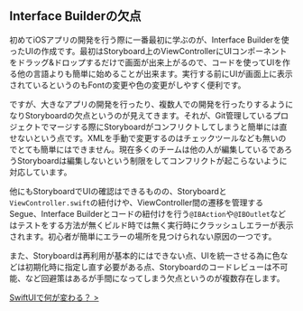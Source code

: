 ## Interface Builderの欠点

初めてiOSアプリの開発を行う際に一番最初に学ぶのが、Interface Builderを使ったUIの作成です。最初はStoryboard上のViewControllerにUIコンポーネントをドラッグ&ドロップするだけで画面が出来上がるので、コードを使ってUIを作る他の言語よりも簡単に始めることが出来ます。実行する前にUIが画面上に表示されているというのもFontの変更や色の変更がしやすく便利です。

ですが、大きなアプリの開発を行ったり、複数人での開発を行ったりするようになりStoryboardの欠点というのが見えてきます。それが、Git管理しているプロジェクトでマージする際にStoryboardがコンフリクトしてしまうと簡単には直せないという点です。XMLを手動で変更するのはチェックツールなども無いのでとても簡単にはできません。現在多くのチームは他の人が編集しているであろうStoryboardは編集しないという制限をしてコンフリクトが起こらないように対応しています。

他にもStoryboardでUIの確認はできるものの、Storyboardと`ViewController.swift`の紐付けや、ViewController間の遷移を管理するSegue、Interface Builderとコードの紐付けを行う`@IBAction`や`@IBOutlet`などはテストをする方法が無くビルド時では無く実行時にクラッシュしエラーが表示されます。初心者が簡単にエラーの場所を見つけられない原因の一つです。

また、Storyboardは再利用が基本的にはできない点、UIを統一させる為に色などは初期化時に指定し直す必要がある点、Storyboardのコードレビューは不可能、など回避策はあるが手間になってしまう欠点というのが複数存在します。

[SwiftUIで何が変わる？ >](3-what-will-change-in-swiftui.md)